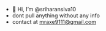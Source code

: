 - 👋 Hi, I’m @sriharansiva10
- dont pull anything without any info
- contact at mraxe9111@gmail.com

<!---
sriharansiva10/sriharansiva10 is a ✨ special ✨ repository because its `README.md` (this file) appears on your GitHub profile.
You can click the Preview link to take a look at your changes.
--->
